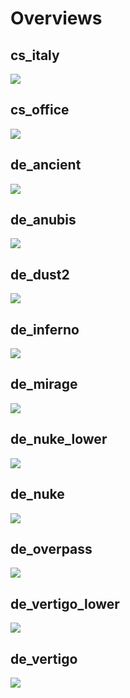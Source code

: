 # Overviews
## cs_italy
![](overviews/cs_italy.png)

## cs_office
![](overviews/cs_office.png)

## de_ancient
![](overviews/de_ancient.png)

## de_anubis
![](overviews/de_anubis.png)

## de_dust2
![](overviews/de_dust2.png)

## de_inferno
![](overviews/de_inferno.png)

## de_mirage
![](overviews/de_mirage.png)

## de_nuke_lower
![](overviews/de_nuke_lower.png)

## de_nuke
![](overviews/de_nuke.png)

## de_overpass
![](overviews/de_overpass.png)

## de_vertigo_lower
![](overviews/de_vertigo_lower.png)

## de_vertigo
![](overviews/de_vertigo.png)

